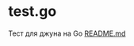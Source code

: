 # test.go
Тест для джуна на Go
[README.md](https://github.com/boom-vs/test.go/files/10201486/README.md)
